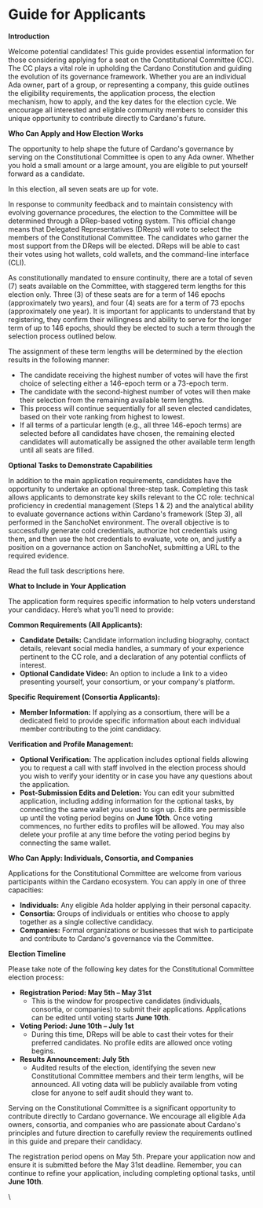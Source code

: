 # Guide for Applicants

**Introduction**

Welcome potential candidates! This guide provides essential information for those considering applying for a seat on the Constitutional Committee (CC). The CC plays a vital role in upholding the Cardano Constitution and guiding the evolution of its governance framework. Whether you are an individual Ada owner, part of a group, or representing a company, this guide outlines the eligibility requirements, the application process, the election mechanism, how to apply, and the key dates for the election cycle. We encourage all interested and eligible community members to consider this unique opportunity to contribute directly to Cardano's future.

**Who Can Apply and How Election Works**

The opportunity to help shape the future of Cardano's governance by serving on the Constitutional Committee is open to any Ada owner. Whether you hold a small amount or a large amount, you are eligible to put yourself forward as a candidate.

In this election, all seven seats are up for vote.

In response to community feedback and to maintain consistency with evolving governance procedures, the election to the Committee will be determined through a DRep-based voting system. This official change means that Delegated Representatives (DReps) will vote to select the members of the Constitutional Committee. The candidates who garner the most support from the DReps will be elected. DReps will be able to cast their votes using hot wallets, cold wallets, and the command-line interface (CLI).

As constitutionally mandated to ensure continuity, there are a total of seven (7) seats available on the Committee, with staggered term lengths for this election only. Three (3) of these seats are for a term of 146 epochs (approximately two years), and four (4) seats are for a term of 73 epochs (approximately one year). It is important for applicants to understand that by registering, they confirm their willingness and ability to serve for the longer term of up to 146 epochs, should they be elected to such a term through the selection process outlined below.

The assignment of these term lengths will be determined by the election results in the following manner:

* The candidate receiving the highest number of votes will have the first choice of selecting either a 146-epoch term or a 73-epoch term.
* The candidate with the second-highest number of votes will then make their selection from the remaining available term lengths.
* This process will continue sequentially for all seven elected candidates, based on their vote ranking from highest to lowest.
* If all terms of a particular length (e.g., all three 146-epoch terms) are selected before all candidates have chosen, the remaining elected candidates will automatically be assigned the other available term length until all seats are filled.

**Optional Tasks to Demonstrate Capabilities**

In addition to the main application requirements, candidates have the opportunity to undertake an optional three-step task. Completing this task allows applicants to demonstrate key skills relevant to the CC role: technical proficiency in credential management (Steps 1 & 2) and the analytical ability to evaluate governance actions within Cardano's framework (Step 3), all performed in the SanchoNet environment. The overall objective is to successfully generate cold credentials, authorize hot credentials using them, and then use the hot credentials to evaluate, vote on, and justify a position on a governance action on SanchoNet, submitting a URL to the required evidence.

​Read the full task descriptions here.​

**What to Include in Your Application**

The application form requires specific information to help voters understand your candidacy. Here’s what you’ll need to provide:

**Common Requirements (All Applicants):**

* **Candidate Details:** Candidate information including biography, contact details, relevant social media handles, a summary of your experience pertinent to the CC role, and a declaration of any potential conflicts of interest.
* **Optional Candidate Video:** An option to include a link to a video presenting yourself, your consortium, or your company's platform.

**Specific Requirement (Consortia Applicants):**

* **Member Information:** If applying as a consortium, there will be a dedicated field to provide specific information about each individual member contributing to the joint candidacy.

**Verification and Profile Management:**

* **Optional Verification:** The application includes optional fields allowing you to request a call with staff involved in the election process should you wish to verify your identity or in case you have any questions about the application.
* **Post-Submission Edits and Deletion:** You can edit your submitted application, including adding information for the optional tasks, by connecting the same wallet you used to sign up. Edits are permissible up until the voting period begins on **June 10th**. Once voting commences, no further edits to profiles will be allowed. You may also delete your profile at any time before the voting period begins by connecting the same wallet.

**Who Can Apply: Individuals, Consortia, and Companies**

Applications for the Constitutional Committee are welcome from various participants within the Cardano ecosystem. You can apply in one of three capacities:

* **Individuals:** Any eligible Ada holder applying in their personal capacity.
* **Consortia:** Groups of individuals or entities who choose to apply together as a single collective candidacy.
* **Companies:** Formal organizations or businesses that wish to participate and contribute to Cardano's governance via the Committee.

**Election Timeline**

Please take note of the following key dates for the Constitutional Committee election process:

* **Registration Period: May 5th – May 31st**
  * This is the window for prospective candidates (individuals, consortia, or companies) to submit their applications. Applications can be edited until voting starts **June 10th**.
* **Voting Period: June 10th – July 1st**
  * During this time, DReps will be able to cast their votes for their preferred candidates. No profile edits are allowed once voting begins.
* **Results Announcement: July 5th**
  * Audited results of the election, identifying the seven new Constitutional Committee members and their term lengths, will be announced. All voting data will be publicly available from voting close for anyone to self audit should they want to.

Serving on the Constitutional Committee is a significant opportunity to contribute directly to Cardano governance. We encourage all eligible Ada owners, consortia, and companies who are passionate about Cardano's principles and future direction to carefully review the requirements outlined in this guide and prepare their candidacy.

The registration period opens on May 5th. Prepare your application now and ensure it is submitted before the May 31st deadline. Remember, you can continue to refine your application, including completing optional tasks, until **June 10th**.

\

